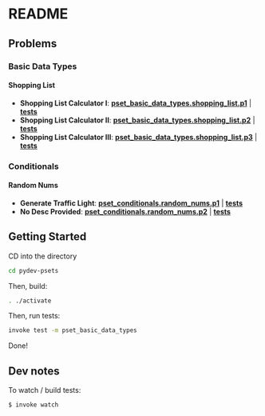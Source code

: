 # README

## Problems


### Basic Data Types

#### Shopping List

* **Shopping List Calculator I**: **[pset_basic_data_types.shopping_list.p1](pset_basic_data_types/shopping_list/p1.py)** | **[tests](pset_basic_data_types/shopping_list/tests/test_p1.py)**
* **Shopping List Calculator II**: **[pset_basic_data_types.shopping_list.p2](pset_basic_data_types/shopping_list/p2.py)** | **[tests](pset_basic_data_types/shopping_list/tests/test_p2.py)**
* **Shopping List Calculator III**: **[pset_basic_data_types.shopping_list.p3](pset_basic_data_types/shopping_list/p3.py)** | **[tests](pset_basic_data_types/shopping_list/tests/test_p3.py)**

### Conditionals

#### Random Nums

* **Generate Traffic Light**: **[pset_conditionals.random_nums.p1](pset_conditionals/random_nums/p1.py)** | **[tests](pset_conditionals/random_nums/tests/test_p1.py)**
* **No Desc Provided**: **[pset_conditionals.random_nums.p2](pset_conditionals/random_nums/p2.py)** | **[tests](pset_conditionals/random_nums/tests/test_p2.py)**

## Getting Started

CD into the directory

```bash
cd pydev-psets
```

Then, build:

```bash
. ./activate
```

Then, run tests:

```bash
invoke test -m pset_basic_data_types
```


Done!

## Dev notes

To watch / build tests:

```bash
$ invoke watch
```
